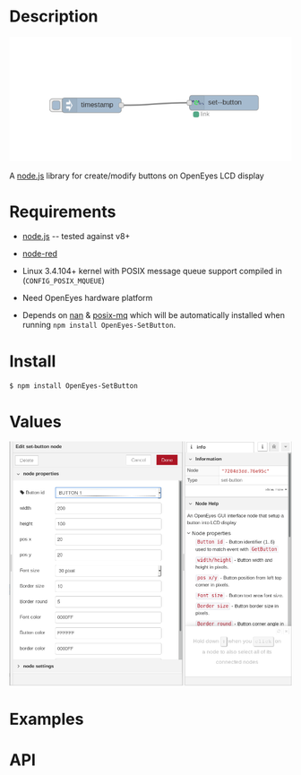 Description
===========

![OpenEyes-SetButton-flow](https://github.com/nemax68/node-red-contrib-OpenEyes-SetButton/blob/master/images/OpenEyes-SetButton-flow.png)

A [node.js](http://nodejs.org/) library for create/modify buttons on OpenEyes LCD display

Requirements
============

* [node.js](http://nodejs.org/) -- tested against v8+

* [node-red](http://nodered.org/)

* Linux 3.4.104+ kernel with POSIX message queue support compiled in (`CONFIG_POSIX_MQUEUE`)

* Need OpenEyes hardware platform

* Depends on [nan](https://www.npmjs.com/package/nan) & [posix-mq](https://www.npmjs.com/package/posix-mq) which will be automatically installed when running `npm install OpenEyes-SetButton`.

Install
=======

```shell
$ npm install OpenEyes-SetButton
```
Values
========

![Values](https://github.com/nemax68/node-red-contrib-OpenEyes-SetButton/blob/master/images/OpenEyes-SetButton-value.png)

Examples
========

API
===


